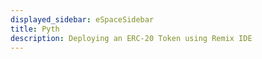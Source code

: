 ```yaml
---
displayed_sidebar: eSpaceSidebar
title: Pyth
description: Deploying an ERC-20 Token using Remix IDE
---
```



